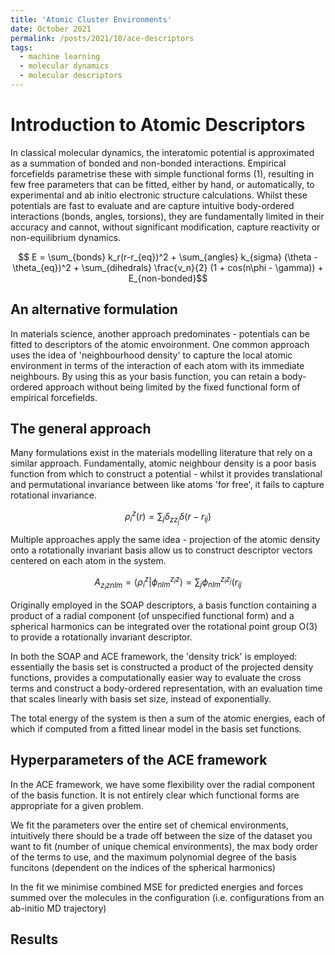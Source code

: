 ```yaml
---
title: 'Atomic Cluster Environments'
date: October 2021
permalink: /posts/2021/10/ace-descriptors
tags:
  - machine learning
  - molecular dynamics
  - molecular descriptors
---
```


Introduction to Atomic Descriptors
======
In classical molecular dynamics, the interatomic potential is approximated as a summation of bonded and non-bonded interactions.  Empirical forcefields parametrise these with simple functional forms (1), resulting in few free parameters that can be fitted, either by hand, or automatically, to experimental and ab initio electronic structure calculations.  Whilst these potentials are fast to evaluate and are capture intuitive body-ordered interactions (bonds, angles, torsions), they are fundamentally limited in their accuracy and cannot, without significant modification, capture reactivity or non-equilibrium dynamics.

$$ E = \sum_{bonds} k_r(r-r_{eq})^2 + \sum_{angles} k_{sigma} (\theta - \theta_{eq})^2 + \sum_{dihedrals} \frac{v_n}{2} (1 + cos(n\phi - \gamma)) + E_{non-bonded}$$


An alternative formulation
------
In materials science, another approach predominates - potentials can be fitted to descriptors of the atomic envoironment.  One common approach uses the idea of 'neighbourhood density' to capture the local atomic environment in terms of the interaction of each atom with its immediate neighbours.  By using this as your basis function, you can retain a body-ordered approach without being limited by the fixed functional form of empirical forcefields.

The general approach
-----
Many formulations exist in the materials modelling literature that rely on a similar approach.  Fundamentally, atomic neighbour density is a poor basis function from which to construct a potential - whilst it provides translational and permutational invariance between like atoms 'for free', it fails to capture rotational invariance.  

$$ \rho_{i}^{z}(r) = \sum_j \delta_{z z_j}\delta(r-r_{ij}) $$

Multiple approaches apply the same idea - projection of the atomic density onto a rotationally invariant basis allow us to construct descriptor vectors centered on each atom in the system.

$$ A_{z_i znlm} = \langle \rho_i^{z} | \phi_{nlm}^{z_i z} \rangle = \sum_j \phi_{nlm}^{z_i z_j} (r_{ij}$$

Originally employed in the SOAP descriptors, a basis function containing a product of a radial component (of unspecified functional form) and a spherical harmonics can be integrated over the rotational point group O(3) to provide a rotationally invariant descriptor.  

In both the SOAP and ACE framework, the 'density trick' is employed: essentially the basis set is constructed a product of the projected density functions, provides a computationally easier way to evaluate the cross terms and construct a body-ordered representation, with an evaluation time that scales linearly with basis set size, instead of exponentially.

The total energy of the system is then a sum of the atomic energies, each of which if computed from a fitted linear model in the basis set functions.

Hyperparameters of the ACE framework
-----

In the ACE framework, we have some flexibility over the radial component of the basis function.  It is not entirely clear which functional forms are appropriate for a given problem.

We fit the parameters over the entire set of chemical environments, intuitively there should be a trade off between the size of the dataset you want to fit (number of unique chemical environments), the max body order of the terms to use, and the maximum polynomial degree of the basis funcitons (dependent on the indices of the spherical harmonics)

In the fit we minimise combined MSE for predicted energies and forces summed over the molecules in the configuration (i.e. configurations from an ab-initio MD trajectory)


Results
-----


